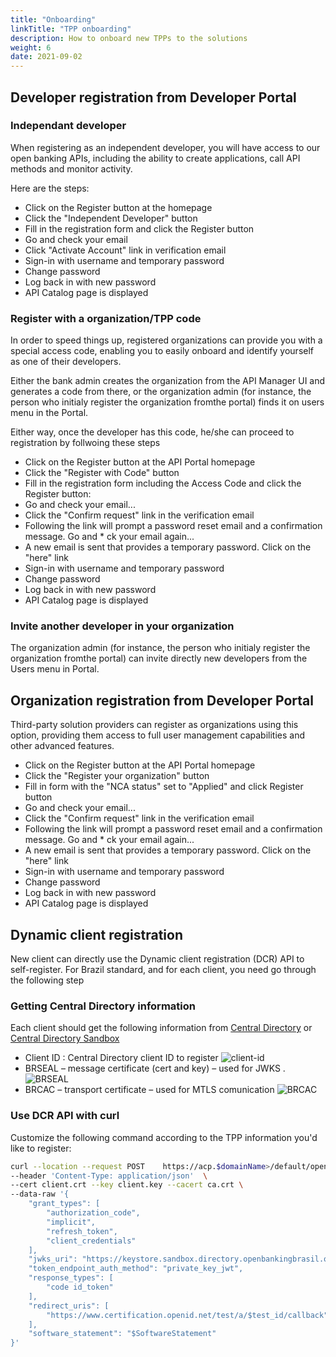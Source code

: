 ```yaml
---
title: "Onboarding"
linkTitle: "TPP onboarding"
description: How to onboard new TPPs to the solutions
weight: 6
date: 2021-09-02
---
```


## Developer registration from Developer Portal

### Independant developer

When registering as an independent developer, you will have access to our open banking APIs, including the ability to create applications, call API methods and monitor activity.

Here are the steps:

* Click on the Register button at the homepage
* Click the "Independent Developer" button
* Fill in the registration form and click the Register button
* Go and check your email 
* Click "Activate Account" link in verification email
* Sign-in with username and temporary password
* Change password
* Log back in with new password 
* API Catalog page is displayed
### Register with a organization/TPP code

In order to speed things up, registered organizations can provide you with a special access code, enabling you to easily onboard and identify yourself as one of their developers.

Either the bank admin creates the organization from the API Manager UI and generates a code from there, or the organization admin (for instance, the person who initialy register the organization fromthe portal) finds it on users menu in the Portal.

Either way, once the developer has this code, he/she can proceed to registration by follwoing these steps

* Click on the Register button at the API Portal homepage
* Click the "Register with Code" button
* Fill in the registration form including the Access Code and click the Register button:
* Go and check your email...
* Click the "Confirm request" link in the verification email
* Following the link will prompt a password reset email and a confirmation message. Go and * ck your email again...
* A new email is sent that provides a temporary password. Click on the "here" link
* Sign-in with username and temporary password
* Change password
* Log back in with new password
* API Catalog page is displayed

### Invite another developer in your organization

The organization admin (for instance, the person who initialy register the organization fromthe portal) can invite directly new developers from the Users menu in Portal.

## Organization registration from Developer Portal

Third-party solution providers can register as organizations using this option, providing them access to full user management capabilities and other advanced features.

* Click on the Register button at the API Portal homepage
* Click the "Register your organization" button
* Fill in form with the "NCA status" set to "Applied" and click Register button
* Go and check your email...
* Click the "Confirm request" link in the verification email
* Following the link will prompt a password reset email and a confirmation message. Go and * ck your email again...
* A new email is sent that provides a temporary password. Click on the "here" link
* Sign-in with username and temporary password
* Change password
* Log back in with new password
* API Catalog page is displayed

## Dynamic client registration

New client can directly use the Dynamic client registration (DCR) API to self-register.
For Brazil standard, and for each client, you need go through the following step

### Getting Central Directory information

Each client should get the following information from [Central Directory](https://web.directory.openbankingbrasil.org.br/) or [Central Directory Sandbox](https://web.sandbox.directory.openbankingbrasil.org.br/)

* Client ID : Central Directory client ID to register 
![client-id](/Images/central_directory_brazil_clientid.png)
* BRSEAL – message certificate (cert and key) – used for JWKS .
![BRSEAL](/Images/central_directory_brazil_brseal.png)
* BRCAC – transport certificate – used for MTLS comunication
![BRCAC](/Images/central_directory_brazil_brcac.png)

<!--
### Use DCR API with Postman

Go on Developer portal and download Postman collection fro Dynamic Client Registration.
Import it in Postman.
Select 1st method and change parameter and body according to the TPP information to register.
Hit Send

TODO : update with DCR Postman collection to be published
-->

### Use DCR API with curl

Customize the following command according to the TPP information you'd like to register:

```bash
curl --location --request POST    https://acp.$domainName>/default/openbanking_brasil/oauth2/register
--header 'Content-Type: application/json'  \
--cert client.crt --key client.key --cacert ca.crt \
--data-raw '{
	"grant_types": [
		"authorization_code",
		"implicit",
		"refresh_token",
		"client_credentials"
	],
	"jwks_uri": "https://keystore.sandbox.directory.openbankingbrasil.org.br/$OrganizationId/$software_id/application.jwks",
	"token_endpoint_auth_method": "private_key_jwt",
	"response_types": [
		"code id_token"
	],
	"redirect_uris": [
		"https://www.certification.openid.net/test/a/$test_id/callback"
	],
	"software_statement": "$SoftwareStatement"
}'
```